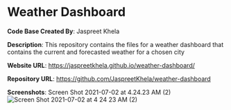 # Weather Dashboard

**Code Base Created By**: Jaspreet Khela

**Description**: This repository contains the files for a weather dashboard that contains the current and forecasted weather for a chosen city

**Website URL**: https://jaspreetkhela.github.io/weather-dashboard/

**Repository URL**: https://github.com/JaspreetKhela/weather-dashboard

**Screenshots**:
Screen Shot 2021-07-02 at 4.24.23 AM (2)![Screen Shot 2021-07-02 at 4 24 23 AM (2)](https://user-images.githubusercontent.com/80941606/124245191-c01a8580-daed-11eb-841e-166f5ec860bc.png)
